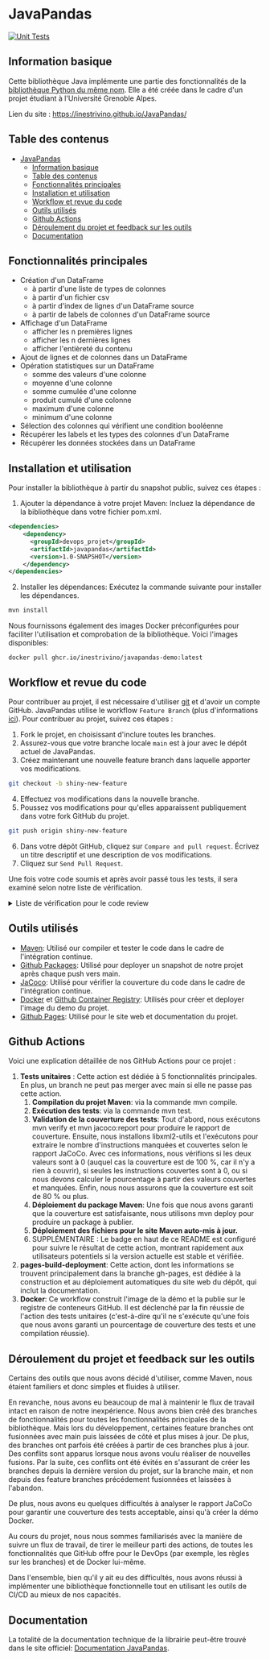 # JavaPandas
[![Unit Tests](https://github.com/inestrivino/JavaPandas/actions/workflows/maven.yml/badge.svg)](https://github.com/inestrivino/JavaPandas/actions)

## Information basique

Cette bibliothèque Java implémente une partie des fonctionnalités de la [bibliothèque Python du même nom](https://github.com/pandas-dev/pandas). Elle a été créée dans le cadre d'un projet étudiant à l'Université Grenoble Alpes.

Lien du site : https://inestrivino.github.io/JavaPandas/

## Table des contenus

- [JavaPandas](#javapandas)
  - [Information basique](#information-basique)
  - [Table des contenus](#table-des-contenus)
  - [Fonctionnalités principales](#fonctionnalités-principales)
  - [Installation et utilisation](#installation-et-utilisation)
  - [Workflow et revue du code](#workflow-et-revue-du-code)
  - [Outils utilisés](#outils-utilisés)
  - [Github Actions](#github-actions)
  - [Déroulement du projet et feedback sur les outils](#déroulement-du-projet-et-feedback-sur-les-outils)
  - [Documentation](#documentation)

## Fonctionnalités principales

- Création d'un DataFrame
  - à partir d'une liste de types de colonnes
  - à partir d'un fichier csv
  - à partir d'index de lignes d'un DataFrame source
  - à partir de labels de colonnes d'un DataFrame source
- Affichage d'un DataFrame
  - afficher les n premières lignes
  - afficher les n dernières lignes
  - afficher l'entièreté du contenu
- Ajout de lignes et de colonnes dans un DataFrame
- Opération statistiques sur un DataFrame
  - somme des valeurs d'une colonne
  - moyenne d'une colonne
  - somme cumulée d'une colonne
  - produit cumulé d'une colonne
  - maximum d'une colonne
  - minimum d'une colonne
- Sélection des colonnes qui vérifient une condition booléenne
- Récupérer les labels et les types des colonnes d'un DataFrame
- Récupérer les données stockées dans un DataFrame

## Installation et utilisation

Pour installer la bibliothèque à partir du snapshot public, suivez ces étapes :
1. Ajouter la dépendance à votre projet Maven: Incluez la dépendance de la bibliothèque dans votre fichier pom.xml.
```xml
<dependencies>
    <dependency>
      <groupId>devops_projet</groupId>
      <artifactId>javapandas</artifactId>
      <version>1.0-SNAPSHOT</version>
    </dependency>
</dependencies>
```
2. Installer les dépendances: Exécutez la commande suivante pour installer les dépendances.
```bash
mvn install
```

Nous fournissons également des images Docker préconfigurées pour faciliter l'utilisation et comprobation de la bibliothèque. Voici l'images disponibles:
```
docker pull ghcr.io/inestrivino/javapandas-demo:latest
```

## Workflow et revue du code

Pour contribuer au projet, il est nécessaire d'utiliser [git](https://git-scm.com/) et d'avoir un compte GitHub.
JavaPandas utilise le workflow `Feature Branch` (plus d'informations [ici](https://git-scm.com/book/ms/v2/Git-Branching-Branching-Workflows)). Pour contribuer au projet, suivez ces étapes :

1. Fork le projet, en choisissant d'inclure toutes les branches.
2. Assurez-vous que votre branche locale `main` est à jour avec le dépôt actuel de JavaPandas.
3. Créez maintenant une nouvelle feature branch dans laquelle apporter vos modifications.

```bash
git checkout -b shiny-new-feature
```

4. Effectuez vos modifications dans la nouvelle branche.
5. Poussez vos modifications pour qu'elles apparaissent publiquement dans votre fork GitHub du projet.

```bash
git push origin shiny-new-feature
```

6. Dans votre dépôt GitHub, cliquez sur `Compare and pull request`. Écrivez un titre descriptif et une description de vos modifications.
7. Cliquez sur `Send Pull Request`.

Une fois votre code soumis et après avoir passé tous les tests, il sera examiné selon notre liste de vérification.

<details>
  <summary>Liste de vérification pour le code review</summary>

- [ ] Le code fonctionne-t-il ?
- [ ] Répond-il à l'objectif ?
- [ ] La logique est-elle correcte ?
- [ ] Le code est-il facile à comprendre ?
- [ ] Le code est-il conforme aux conventions ?
- [ ] Y a-t-il du code inutile/redondant ?
- [ ] Le code est-il suffisamment modulaire ?
- [ ] Y a-t-il du code introduit pour le débogage qui devrait être supprimé ?
- [ ] Les données d'entrée sont-elles vérifiées ?
- [ ] Les erreurs et exceptions sont-elles traitées ?
- [ ] Le cas de valeurs non valides pour les paramètres est-il traité ?
- [ ] Le travail a-t-il été commenté ? Les commentaires décrivent-ils les intentions ?
- [ ] Toutes les fonctions sont-elles commentées ?
- [ ] La prise en charge des cas pathologiques est-elle documentée ?
- [ ] Du code de test a-t-il été fourni ?
- [ ] Les tests unitaires vérifient-ils que le code répond à l'objectif ?
</details>

## Outils utilisés

- [Maven](https://github.com/apache/maven): Utilisé our compiler et tester le code dans le cadre de l'intégration continue.
- [Github Packages](https://docs.github.com/fr/packages): Utilisé pour deployer un snapshot de notre projet après chaque push vers main.
- [JaCoco](https://github.com/jacoco/jacoco): Utilisé pour vérifier la couverture du code dans le cadre de l'intégration continue.
- [Docker](https://www.docker.com/) et [Github Container Registry](https://docs.github.com/en/packages/working-with-a-github-packages-registry/working-with-the-container-registry): Utilisés pour créer et deployer l'image du demo du projet.
- [Github Pages](https://pages.github.com/): Utilisé pour le site web et documentation du projet.

## Github Actions

Voici une explication détaillée de nos GitHub Actions pour ce projet :

1. <b>Tests unitaires</b> : Cette action est dédiée à 5 fonctionnalités principales. En plus, un branch ne peut pas merger avec main si elle ne passe pas cette action.
   1. <b>Compilation du projet Maven</b>: via la commande mvn compile.
   2. <b>Exécution des tests</b>: via la commande mvn test.
   3. <b>Validation de la couverture des tests</b>: Tout d'abord, nous exécutons mvn verify et mvn jacoco:report pour produire le rapport de couverture. Ensuite, nous installons libxml2-utils et l'exécutons pour extraire le nombre d'instructions manquées et couvertes selon le rapport JaCoCo. Avec ces informations, nous vérifions si les deux valeurs sont à 0 (auquel cas la couverture est de 100 %, car il n'y a rien à couvrir), si seules les instructions couvertes sont à 0, ou si nous devons calculer le pourcentage à partir des valeurs couvertes et manquées. Enfin, nous nous assurons que la couverture est soit de 80 % ou plus.
   4. <b>Déploiement du package Maven</b>: Une fois que nous avons garanti que la couverture est satisfaisante, nous utilisons mvn deploy pour produire un package à publier.
   5. <b>Déploiement des fichiers pour le site Maven auto-mis à jour.</b>
   6. SUPPLÉMENTAIRE : Le badge en haut de ce README est configuré pour suivre le résultat de cette action, montrant rapidement aux utilisateurs potentiels si la version actuelle est stable et vérifiée.
2. <b>pages-build-deployment</b>: Cette action, dont les informations se trouvent principalement dans la branche gh-pages, est dédiée à la construction et au déploiement automatiques du site web du dépôt, qui inclut la documentation.
3. <b>Docker</b>: Ce workflow construit l'image de la démo et la publie sur le registre de conteneurs GitHub. Il est déclenché par la fin réussie de l'action des tests unitaires (c'est-à-dire qu'il ne s'exécute qu'une fois que nous avons garanti un pourcentage de couverture des tests et une compilation réussie).

## Déroulement du projet et feedback sur les outils

Certains des outils que nous avons décidé d'utiliser, comme Maven, nous étaient familiers et donc simples et fluides à utiliser. 

En revanche, nous avons eu beaucoup de mal à maintenir le flux de travail intact en raison de notre inexpérience. Nous avons bien créé des branches de fonctionnalités pour toutes les fonctionnalités principales de la bibliothèque. Mais lors du développement, certaines feature branches ont fusionnées avec main puis laissées de côté et plus mises à jour. De plus, des branches ont parfois été créées à partir de ces branches plus à jour. Des conflits sont apparus lorsque nous avons voulu réaliser de nouvelles fusions. Par la suite, ces conflits ont été évités en s'assurant de créer les branches depuis la dernière version du projet, sur la branche main, et non depuis des feature branches précédement fusionnées et laissées à l'abandon.

De plus, nous avons eu quelques difficultés à analyser le rapport JaCoCo pour garantir une couverture des tests acceptable, ainsi qu'à créer la démo Docker.

Au cours du projet, nous nous sommes familiarisés avec la manière de suivre un flux de travail, de tirer le meilleur parti des actions, de toutes les fonctionnalités que GitHub offre pour le DevOps (par exemple, les règles sur les branches) et de Docker lui-même.

Dans l'ensemble, bien qu'il y ait eu des difficultés, nous avons réussi à implémenter une bibliothèque fonctionnelle tout en utilisant les outils de CI/CD au mieux de nos capacités.

## Documentation

La totalité de la documentation technique de la librairie peut-être trouvé dans le site officiel: [Documentation JavaPandas](https://inestrivino.github.io/JavaPandas/apidocs/org/JavaPandas/package-summary.html).